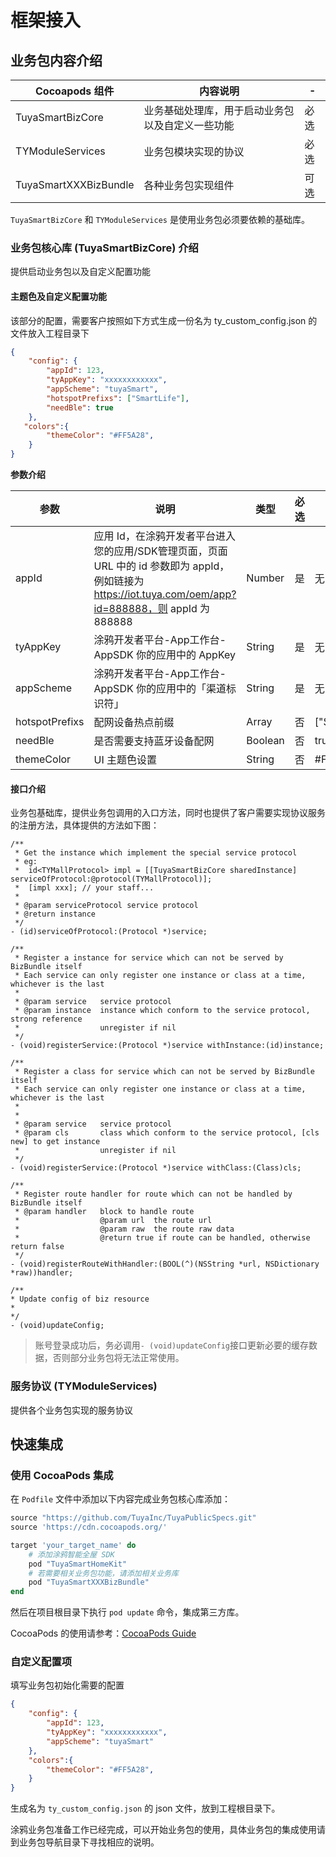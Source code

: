 # 框架接入



## 业务包内容介绍

| Cocoapods 组件                        | 内容说明                                         | - |
| --------------------------- | ------------------------------------------------ | ---- |
| TuyaSmartBizCore            | 业务基础处理库，用于启动业务包以及自定义一些功能 | 必选 |
| TYModuleServices            | 业务包模块实现的协议                             | 必选 |
| TuyaSmartXXXBizBundle | 各种业务包实现组件                             | 可选 |



`TuyaSmartBizCore` 和 `TYModuleServices` 是使用业务包必须要依赖的基础库。

###  业务包核心库 (TuyaSmartBizCore) 介绍

提供启动业务包以及自定义配置功能

#### 主题色及自定义配置功能

该部分的配置，需要客户按照如下方式生成一份名为 ty_custom_config.json 的文件放入工程目录下

```json
{
    "config": {
        "appId": 123,    
        "tyAppKey": "xxxxxxxxxxxx", 
        "appScheme": "tuyaSmart",
        "hotspotPrefixs": ["SmartLife"],
        "needBle": true
    },
   "colors":{
        "themeColor": "#FF5A28", 
    }
}
```



**参数介绍**

| 参数            | 说明                         | 类型 | 必选 | 默认值 |
| --------------- | ---------------------------- |-| - | -|
| appId           | 应用 Id，在涂鸦开发者平台进入您的应用/SDK管理页面，页面 URL 中的 id 参数即为 appId，例如链接为 https://iot.tuya.com/oem/app?id=888888，则 appId 为 888888 | Number | 是 | 无 |
| tyAppKey        | 涂鸦开发者平台-App工作台-AppSDK 你的应用中的 AppKey | String | 是 | 无 |
| appScheme       | 涂鸦开发者平台-App工作台-AppSDK 你的应用中的「渠道标识符」                   | String | 是 | 无 |
| hotspotPrefixs  | 配网设备热点前缀             | Array | 否 | ["SmartLife"] |
| needBle         | 是否需要支持蓝牙设备配网     | Boolean | 否 | true |
| themeColor      | UI 主题色设置                | String | 否 | #FF5A28 |



#### 接口介绍

业务包基础库，提供业务包调用的入口方法，同时也提供了客户需要实现协议服务的注册方法，具体提供的方法如下图：

```objc
/**
 * Get the instance which implement the special service protocol
 * eg:
 *  id<TYMallProtocol> impl = [[TuyaSmartBizCore sharedInstance] serviceOfProtocol:@protocol(TYMallProtocol)];
 *  [impl xxx]; // your staff...
 *
 * @param serviceProtocol service protocol
 * @return instance
 */
- (id)serviceOfProtocol:(Protocol *)service;

/**
 * Register a instance for service which can not be served by BizBundle itself
 * Each service can only register one instance or class at a time, whichever is the last
 *
 * @param service   service protocol
 * @param instance  instance which conform to the service protocol, strong reference
 *                  unregister if nil
 */
- (void)registerService:(Protocol *)service withInstance:(id)instance;

/**
 * Register a class for service which can not be served by BizBundle itself
 * Each service can only register one instance or class at a time, whichever is the last
 *
 *
 * @param service   service protocol
 * @param cls       class which conform to the service protocol, [cls new] to get instance
 *                  unregister if nil
 */
- (void)registerService:(Protocol *)service withClass:(Class)cls;

/**
 * Register route handler for route which can not be handled by BizBundle itself
 * @param handler   block to handle route
 *                  @param url  the route url
 *                  @param raw  the route raw data
 *                  @return true if route can be handled, otherwise return false
 */
- (void)registerRouteWithHandler:(BOOL(^)(NSString *url, NSDictionary *raw))handler;

/**
* Update config of biz resource
*
*/
- (void)updateConfig;
```

> 账号登录成功后，务必调用`- (void)updateConfig`接口更新必要的缓存数据，否则部分业务包将无法正常使用。

### 服务协议 (TYModuleServices)

提供各个业务包实现的服务协议


## 快速集成

### 使用 CocoaPods 集成

在 `Podfile` 文件中添加以下内容完成业务包核心库添加：

```ruby
source "https://github.com/TuyaInc/TuyaPublicSpecs.git"
source 'https://cdn.cocoapods.org/'

target 'your_target_name' do
    # 添加涂鸦智能全屋 SDK
    pod "TuyaSmartHomeKit"
    # 若需要相关业务包功能，请添加相关业务库
    pod "TuyaSmartXXXBizBundle"
end
```



然后在项目根目录下执行 `pod update` 命令，集成第三方库。

CocoaPods 的使用请参考：[CocoaPods Guide](https://guides.cocoapods.org)



### 自定义配置项

填写业务包初始化需要的配置

```json
{
    "config": {
        "appId": 123,    
        "tyAppKey": "xxxxxxxxxxxx", 
        "appScheme": "tuyaSmart"
    },
    "colors":{
        "themeColor": "#FF5A28", 
    }
}
```

生成名为 `ty_custom_config.json` 的 json 文件，放到工程根目录下。

涂鸦业务包准备工作已经完成，可以开始业务包的使用，具体业务包的集成使用请到业务包导航目录下寻找相应的说明。

















